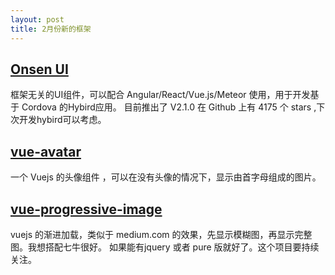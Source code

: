 ```yaml
---
layout: post
title: 2月份新的框架
---
```


## [Onsen UI](https://onsen.io/vue/)

框架无关的UI组件，可以配合 Angular/React/Vue.js/Meteor 使用，用于开发基于 Cordova 的Hybird应用。
目前推出了 V2.1.0 在 Github 上有 4175 个 stars ,下次开发hybird可以考虑。

## [vue-avatar](https://github.com/eliep/vue-avatar)

一个 Vuejs 的头像组件 ，可以在没有头像的情况下，显示由首字母组成的图片。


## [vue-progressive-image](https://github.com/MatteoGabriele/vue-progressive-image)

vuejs 的渐进加载，类似于 medium.com 的效果，先显示模糊图，再显示完整图。我想搭配七牛很好。
如果能有jquery 或者 pure 版就好了。这个项目要持续关注。


